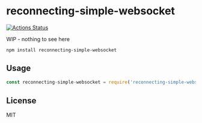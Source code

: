 # reconnecting-simple-websocket
[![Actions Status](https://github.com/bcomnes/reconnecting-simple-websocket/workflows/tests/badge.svg)](https://github.com/bcomnes/reconnecting-simple-websocket/actions)

WIP - nothing to see here

```
npm install reconnecting-simple-websocket
```

## Usage

``` js
const reconnecting-simple-websocket = require('reconnecting-simple-websocket')
```

## License

MIT
